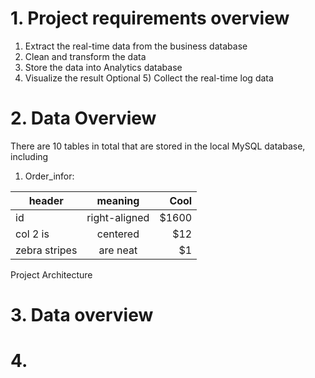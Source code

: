# 1. Project requirements overview
1) Extract the real-time data from the business database
2) Clean and transform the data
3) Store the data into Analytics database
4) Visualize the result
Optional 5) Collect the real-time log data

# 2. Data Overview
There are 10 tables in total that are stored in the local MySQL database, including 
1) Order_infor: 

| header        | meaning       | Cool  |
| ------------- |:-------------:| -----:|
| id           | right-aligned | $1600 |
| col 2 is      | centered      |   $12 |
| zebra stripes | are neat      |    $1 |




Project Architecture
# 3. Data overview
# 4. 


